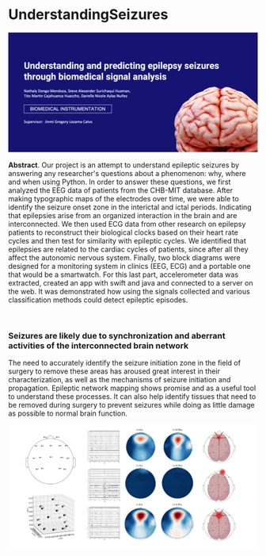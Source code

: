 # UnderstandingSeizures

<img src="supp/main_figure.png" alt="Alt text" title="">

<p class="text-justify">

**Abstract**. Our project is an attempt to understand epileptic seizures by answering any researcher's questions about a phenomenon: why, where and when using Python. In order to answer these questions, we first analyzed the EEG data of patients from the CHB-MIT database. After making typographic maps of the electrodes over time, we were able to identify the seizure onset zone in the interictal and ictal periods. Indicating that epilepsies arise from an organized interaction in the brain and are interconnected. We then used ECG data from other research on epilepsy patients to reconstruct their biological clocks based on their heart rate cycles and then test for similarity with epileptic cycles. We identified that epilepsies are related to the cardiac cycles of patients, since after all they affect the autonomic nervous system. Finally, two block diagrams were designed for a monitoring system in clinics (EEG, ECG) and a portable one that would be a smartwatch. For this last part, accelerometer data was extracted, created an app with swift and java and connected to a server on the web. It was demonstrated how using the signals collected and various classification methods could detect epileptic episodes.

</p> <br />


### **Seizures are likely due to synchronization and aberrant activities of the interconnected brain network**

The need to accurately identify the seizure initiation zone in the field of surgery to remove these areas has aroused great interest in their characterization, as well as the mechanisms of seizure initiation and propagation. Epileptic network mapping shows promise and as a useful tool to understand these processes. It can also help identify tissues that need to be removed during surgery to prevent seizures while doing as little damage as possible to normal brain function.

<img src="supp/Inter_ictal_EEG.png" alt="Alt text" title="Figure 1. Topographic analysis of EEG activity in 3 patients during the interictal periods of seizures. For the topographic reconstruction of the EEG signals, the international 10-20 electrode system was used. What is observed in the image is the estimation of the spectral power pro welch. The seizure onset zone is located in the central part of the brain.">

